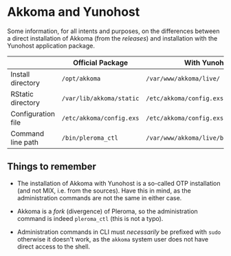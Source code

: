 # Akkoma and Yunohost

Some information, for all intents and purposes, on the differences between a direct installation of Akkoma (from the _releases_) and installation with the Yunohost application package.

|                             | Official Package           | With Yunohost                           |
| --------------------------- | -------------------------- | --------------------------------------- |
| Install directory           | `/opt/akkoma`              | `/var/www/akkoma/live/`                 |
| RStatic directory           | `/var/lib/akkoma/static`   | `/etc/akkoma/config.exs`                |
| Configuration file          | `/etc/akkoma/config.exs`   | `/etc/akkoma/config.exs`                |
| Command line path           | `/bin/pleroma_ctl`         | `/var/www/akkoma/live/bin/pleroma_ctl`  |

## Things to remember

- The installation of Akkoma with Yunohost is a so-called OTP installation (and not MIX, i.e. from the sources). Have this in mind, as the administration commands are not the same in either case.

- Akkoma is a _fork_ (divergence) of Pleroma, so the administration command is indeed `pleroma_ctl` (this is not a typo).

- Administration commands in CLI must _necessarily_ be prefixed with `sudo` otherwise it doesn't work, as the `akkoma` system user does not have direct access to the shell.
